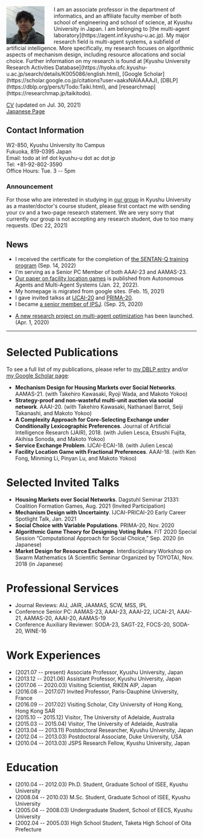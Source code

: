 <img style="float:left; width:20%; margin:0px 25px 0px 0px;" src="0CA2D243-FB59-4E77-9A62-49973F6A3F42.jpeg" />
I am an associate professor in the department of informatics, and an affiliate faculty member of both school of engineering and school of science, at Kyushu University in Japan. I am belonging to [the multi-agent laboratory](https://agent.inf.kyushu-u.ac.jp). My major research field is multi-agent systems, a subfield of artificial intelligence. More specifically, my research focuses on algorithmic aspects of mechanism design, including resource allocations and social choice. Further information on my research is found at 
[Kyushu University Research Activities Database](https://hyoka.ofc.kyushu-u.ac.jp/search/details/K005086/english.html), 
[Google Scholar](https://scholar.google.co.jp/citations?user=aakxNAIAAAAJ),
[DBLP](https://dblp.org/pers/t/Todo:Taiki.html), and
[researchmap](https://researchmap.jp/taikitodo).

[CV](cv-202107.pdf) (updated on Jul. 30, 2021)<br/>
[Japanese Page](./ja/)

<!--
**Contact Information**:
-->
## Contact Information
W2-850, Kyushu University Ito Campus <br/>
Fukuoka, 819-0395 Japan <br/>
Email: todo at inf dot kyushu-u dot ac dot jp <br/>
Tel: +81-92-802-3590 <br/>
Office Hours: Tue. 3 -- 5pm
<!-- Room 825, West 2 Building <br> 
Kyushu University Ito Campus <br>
Motooka 744, Nishi-Ward, Fukuoka-City <br>  
Fukuoka Prefecture, 819-0395 Japan <br> -->

### Announcement
For those who are interested in studying in [our group](https://agent.inf.kyushu-u.ac.jp/join-us/) in Kyushu University as a master/doctor's course student, please first contact me with sending your cv and a two-page research statement. We are very sorry that currently our group is not accepting any research student, due to too many requests. (Dec 22, 2021)

## News
- I received the certificate for the completion of [the SENTAN-Q training program](https://sentan-q.kyushu-u.ac.jp/) (Sep. 14, 2022)
- I'm serving as a Senior PC Member of both AAAI-23 and AAMAS-23.
-  [Our paper on facility location games](https://link.springer.com/article/10.1007/s10458-021-09535-5) is published from Autonomous Agents and Multi-Agent Systems (Jan. 22, 2022).
- My homepage is migrated from google sites. (Feb. 15, 2021)
- I gave invited talkss at [IJCAI-20](https://ijcai20.org/) and [PRIMA-20](http://uchiya.web.nitech.ac.jp/prima2020/).
- I became [a senior member of IPSJ](http://www.ipsj.or.jp/annai/aboutipsj/seniormember/seniormember.html). (Sep. 25, 2020)
<!-- - I'm participating in [the SENTAN-Q training program](https://sentan-q.kyushu-u.ac.jp/) as a trainee. (Aug. 1, 2020) -->
- [A new research project on multi-agent optimization](https://agent.inf.kyushu-u.ac.jp/20H00587/) has been launched. (Apr. 1, 2020)

- - -

# Selected Publications
To see a full list of my publications, please refer to [my DBLP entry](https://dblp.org/pid/67/7117.html) and/or [my Google Scholar page](https://scholar.google.com/citations?user=aakxNAIAAAAJ):
- **Mechanism Design for Housing Markets over Social Networks**. AAMAS-21. (with Takehiro Kawasaki, Ryoji Wada, and Makoto Yokoo)
- **Strategy-proof and non-wasteful multi-unit auction via social network**. AAAI-20. (with Takehiro Kawasaki, Nathanael Barrot, Seiji Takanashi, and Makoto Yokoo)
- **A Complexity Approach for Core-Selecting Exchange under Conditionally Lexicographic Preferences**. Journal of Artificial Intelligence Research (JAIR), 2018. (with Julien Lesca, Etsushi Fujita, Akihisa Sonoda, and Makoto Yokoo)
- **Service Exchange Problem**. IJCAI-ECAI-18. (with Julien Lesca)
- **Facility Location Game with Fractional Preferences**. AAAI-18. (with Ken Fong, Minming Li, Pinyan Lu, and Makoto Yokoo)

# Selected Invited Talks
- **Housing Markets over Social Networks**. Dagstuhl Seminar 21331: Coalition Formation Games, Aug. 2021 (Invited Participation)
- **Mechanism Design with Uncertainty**. IJCAI-PRICAI-20 Early Career Spotlight Talk, Jan. 2021
- **Social Choice with Variable Populations**. PRIMA-20, Nov. 2020
- **Algorithmic Game Theory for Designing Voting Rules**. FIT 2020 Special Session “Computational Approach for Social Choice,” Sep. 2020 (in Japanese)
- **Market Design for Resource Exchange**. Interdisciplinary Workshop on Swarm Mathematics (A Scientific Seminar Organized by TOYOTA), Nov. 2018 (in Japanese)

<!--
 **Fairness and False-name-proofness in Randomized Allocation of a Divisible Good**. Dagstuhl Seminar 16232: Fair Division, Jun. 2016 (Invited Participation)
-->

# Professional Services
- Journal Reviews: AIJ, JAIR, JAAMAS, SCW, MSS, IPL
- Conference Senior PC: AAMAS-23, AAAI-23, AAAI-22, IJCAI-21, AAAI-21, AAMAS-20, AAAI-20, AAMAS-19
- Conference Auxiliary Reviewer: SODA-23, SAGT-22, FOCS-20, SODA-20, WINE-16

# Work Experiences
- (2021.07 -- present) Associate Professor, Kyushu University, Japan
- (2013.12 -- 2021.06) Assistant Professor, Kyushu University, Japan
- (2017.06 -- 2020.03) Visiting Scientist, RIKEN AIP, Japan
- (2016.08 -- 2017.07) Invited Professor, Paris-Dauphine University, France
- (2016.09 -- 2017.02) Visiting Scholar, City University of Hong Kong, Hong Kong SAR
- (2015.10 -- 2015.12) Visitor, The University of Adelaide, Australia
- (2015.03 -- 2015.04) Visitor, The University of Adelaide, Australia
- (2013.04 -- 2013.11) Postdoctoral Researcher, Kyushu University, Japan
- (2012.04 -- 2013.03) Postdoctoral Associate, Duke University, USA
- (2010.04 -- 2013.03) JSPS Research Fellow, Kyushu University, Japan

# Education
- (2010.04 -- 2012.03) Ph.D. Student, Graduate School of ISEE, Kyushu University
- (2008.04 -- 2010.03) M.Sc. Student, Graduate School of ISEE, Kyushu University
- (2005.04 -- 2008.03) Undergraduate Student, School of EECS, Kyushu University
- (2002.04 -- 2005.03) High School Student, Taketa High School of Oita Prefecture

